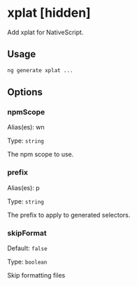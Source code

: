 # xplat [hidden]

Add xplat for NativeScript.

## Usage

```bash
ng generate xplat ...

```

## Options

### npmScope

Alias(es): wn

Type: `string`

The npm scope to use.

### prefix

Alias(es): p

Type: `string`

The prefix to apply to generated selectors.

### skipFormat

Default: `false`

Type: `boolean`

Skip formatting files
